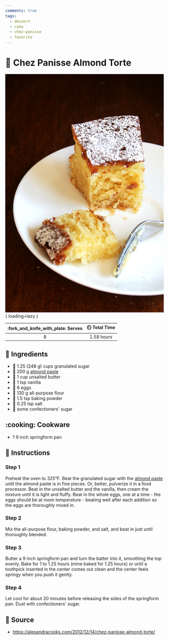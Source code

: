 ```yaml
---
comments: true
tags:
  - dessert
  - cake
  - chez-panisse
  - favorite
---
```

# :chestnut: Chez Panisse Almond Torte

![Chez Panisse Almond Torte][1]{ loading=lazy }

| :fork_and_knife_with_plate: Serves | :timer_clock: Total Time |
|:----------------------------------:|:-----------------------: |
| 8 | 1.58 hours |

## :salt: Ingredients

- :candy: 1.25 (248 g) cups granulated sugar
- :chestnut: 200 g [almond paste][2]
- :butter: 1 cup unsalted butter
- :icecream: 1 tsp vanilla
- :egg: 6 eggs
- :ear_of_rice: 130 g all-purpose flour
- :dash: 1.5 tsp baking powder
- :salt: 0.25 tsp salt
- :candy: some confectioners' sugar

## :cooking: Cookware

- 1 9 inch springform pan

## :pencil: Instructions

### Step 1

Preheat the oven to 325°F. Beat the granulated sugar with the [almond paste][2] until the almond paste is in fine
pieces. Or, better, pulverize it in a food processor. Beat in the unsalted butter and the vanilla, then cream the
mixture until it is light and fluffy. Beat in the whole eggs, one at a time - the eggs should be at room temperature -
beating well after each addition so the eggs are thoroughly mixed in.

### Step 2

Mix the all-purpose flour, baking powder, and salt, and beat in just until thoroughly blended.

### Step 3

Butter a 9 inch springform pan and turn the batter into it, smoothing the top evenly. Bake for 1 to 1.25 hours (mine
baked for 1.25 hours) or until a toothpick inserted in the center comes out clean and the center feels springy when you
push it gently.

### Step 4

Let cool for about 20 minutes before releasing the sides of the springform pan. Dust with confectioners' sugar.

## :link: Source

- <https://alexandracooks.com/2012/12/14/chez-panisse-almond-torte/>

[1]: <../../assets/images/chez-panisse-almond-torte.jpg>
[2]: <../../ingredients/almond-paste.md>
